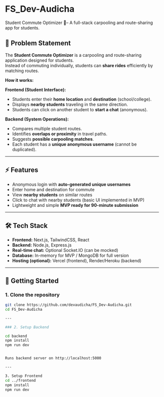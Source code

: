 # FS_Dev-Audicha
Student Commute Optimizer  🚗– A full-stack carpooling and route-sharing app for students.


## 📌 Problem Statement
The **Student Commute Optimizer** is a carpooling and route-sharing application designed for students.  
Instead of commuting individually, students can **share rides** efficiently by matching routes.

**How it works:**

**Frontend (Student Interface):**
- Students enter their **home location** and **destination** (school/college).  
- Displays **nearby students** traveling in the same direction.  
- Students can click on another student to **start a chat** (anonymous).  

**Backend (System Operations):**
- Compares multiple student routes.  
- Identifies **overlaps or proximity** in travel paths.  
- Suggests **possible carpooling matches**.  
- Each student has a **unique anonymous username** (cannot be duplicated).  

---

## ⚡ Features
- Anonymous login with **auto-generated unique usernames**  
- Enter home and destination for commute  
- View **nearby students** on similar routes  
- Click to chat with nearby students (basic UI implemented in MVP)  
- Lightweight and simple **MVP ready for 90-minute submission**  

---

## 🛠 Tech Stack
- **Frontend:** Next.js, TailwindCSS, React  
- **Backend:** Node.js, Express.js  
- **Real-time chat:** Optional Socket.IO (can be mocked)  
- **Database:** In-memory for MVP / MongoDB for full version  
- **Hosting (optional):** Vercel (frontend), Render/Heroku (backend)  

---

## 🚀 Getting Started

### 1. Clone the repository
```bash
git clone https://github.com/devaudicha/FS_Dev-Audicha.git
cd FS_Dev-Audicha

---

### 2. Setup Backend

cd backend
npm install
npm run dev


Runs backend server on http://localhost:5000

---

3. Setup Frontend
cd ../frontend
npm install
npm run dev

